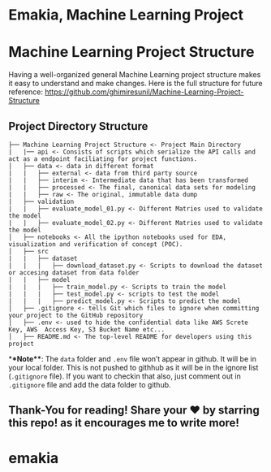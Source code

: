 # Emakia, Machine Learning Project

# Machine Learning Project Structure

Having a well-organized general Machine Learning project structure makes it easy to understand and make changes.
Here is the full structure for future reference:
https://github.com/ghimiresunil/Machine-Learning-Project-Structure

## Project Directory Structure

```
├── Machine Learning Project Structure <- Project Main Directory
|   |── api <- Consists of scripts which serialize the API calls and act as a endpoint faciliating for project functions.
│   ├── data <- data in different format
|   |   ├── external <- data from third party source
|   |   ├── interim <- Intermediate data that has been transformed
|   |   ├── processed <- The final, canonical data sets for modeling
|   |   ├── raw <- The original, immutable data dump
|   ├── validation
|   |   ├── evaluate_model_01.py <- Different Matries used to validate the model
|   |   ├── evaluate_model_02.py <- Different Matries used to validate the model
│   ├── notebooks <- All the ipython notebooks used for EDA, visualization and verification of concept (POC).
│   ├── src
|   |   ├── dataset
|   |   |   ├── download_dataset.py <- Scripts to download the dataset or accesing dataset from data folder
|   |   ├── model
|   |   |   ├── train_model.py <- Scripts to train the model
|   |   |   ├── test_model.py <- scripts to test the model
|   |   |   ├── predict_model.py <- Scripts to predict the model
│   ├── .gitignore <- tells Git which files to ignore when committing your project to the GitHub repository
│   ├── .env <- used to hide the confidential data like AWS Screte Key, AWS  Access Key, S3 Bucket Name etc...
│   ├── README.md <- The top-level README for developers using this project
```

\***\*Note\*\***: The `data` folder and `.env` file won’t appear in github. It will be in your local folder. This is not pushed to githhub as it will be in the ignore list (`.gitignore` file). If you want to checkin that also, just comment out in `.gitignore` file and add the data folder to github.

## Thank-You for reading! Share your ❤️ by starring this repo! as it encourages me to write more!
# emakia
